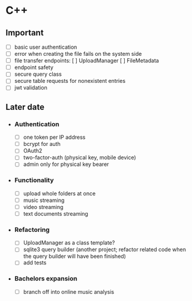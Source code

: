 # C++

## Important

- [ ] basic user authentication
- [ ] error when creating the file fails on the system side
- [ ] file transfer endpoints:
	[ ] UploadManager
	[ ] FileMetadata
- [ ] endpoint safety
- [ ] secure query class
- [ ] secure table requests for nonexistent entries
- [ ] jwt validation

## Later date
- ### Authentication
	- [ ] one token per IP address
	- [ ] bcrypt for auth
	- [ ] OAuth2
	- [ ] two-factor-auth (physical key, mobile device)
	- [ ] admin only for physical key bearer

- ### Functionality
	- [ ] upload whole folders at once
	- [ ] music streaming
	- [ ] video streaming
	- [ ] text documents streaming

- ### Refactoring
	- [ ] UploadManager as a class template?
	- [ ] sqlite3 query builder (another project; refactor related code when the query builder will have been finished)
	- [ ] add tests

- ### Bachelors expansion
	- [ ] branch off into online music analysis